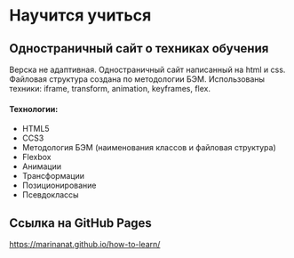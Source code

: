 # Научится учиться

## Одностраничный сайт о техниках обучения
Верска не адаптивная. Одностраничный сайт написанный на html и css. Файловая структура создана по методологии БЭМ. Использованы техники: iframe, transform, animation, keyframes, flex.

#### Технологии:
* HTML5
* CCS3
* Методология БЭМ (наименования классов и файловая структура)
* Flexbox
* Анимации
* Трансформации
* Позиционирование
* Псевдоклассы

## Ссылка на GitHub Pages

https://marinanat.github.io/how-to-learn/
